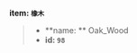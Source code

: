 <!-- BEGIN_AUTOGEN: do NOT edit in this block -->

**item: `橡木`**

> * **name: ** Oak_Wood
> * **id: `98`**

<!-- END_AUTOGEN-->

